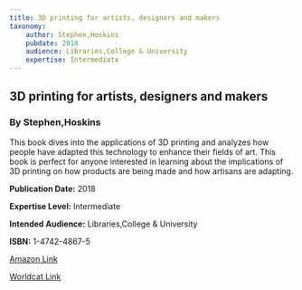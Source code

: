 ```yaml
---
title: 3D printing for artists, designers and makers
taxonomy:
	author: Stephen,Hoskins
	pubdate: 2018
	audience: Libraries,College & University
	expertise: Intermediate
---
```

## 3D printing for artists, designers and makers
### By Stephen,Hoskins
This book dives into the applications of 3D printing and analyzes how people have adapted this technology to enhance their fields of art.  This book is perfect for anyone interested in learning about the implications of 3D printing on how products are being made and how artisans are adapting.

**Publication Date:** 2018

**Expertise Level:** Intermediate

**Intended Audience:** Libraries,College & University

**ISBN:** 1-4742-4867-5

[Amazon Link](https://www.amazon.com/s?k=3D+printing+for+artists%2C+designers+and+makers&ref=nb_sb_noss)

[Worldcat Link](https://www.worldcat.org/title/3d-printing-for-artists-designers-and-makers/oclc/1120132360&referer=brief_results)